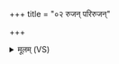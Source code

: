 +++
title = "०२ रुजन् परिरुजन्"

+++
<details><summary>मूलम् (VS)</summary>

रु॒जन्प॑रिरु॒जन्मृ॒णन्प्र॑मृ॒णन् ॥
</details>